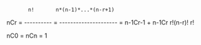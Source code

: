            n!       n*(n-1)*...*(n-r+1)
nCr = ---------- = --------------------- = n-1Cr-1 + n-1Cr
       r!(n-r)!             r!

nC0 = nCn = 1